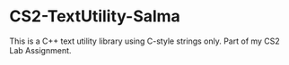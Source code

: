 # CS2-TextUtility-Salma

This is a C++ text utility library using C-style strings only. Part of my CS2 Lab Assignment.
